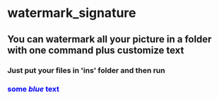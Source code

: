 # watermark_signature


## You can watermark all your picture in a folder with one command plus customize text


### Just put your files in 'ins' folder and then run 
### <span style="color:blue">some *blue* text</span>
